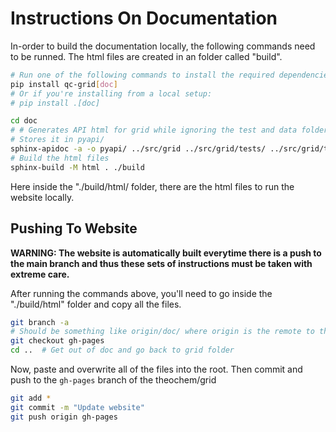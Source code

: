 # Instructions On Documentation

In-order to build the documentation locally, the following commands need to
be runned. The html files are created in an folder called "build".

```bash
# Run one of the following commands to install the required dependencies:
pip install qc-grid[doc]
# Or if you're installing from a local setup:
# pip install .[doc]

cd doc
# # Generates API html for grid while ignoring the test and data folders.
# Stores it in pyapi/
sphinx-apidoc -a -o pyapi/ ../src/grid ../src/grid/tests/ ../src/grid/test/ ../src/grid/data/ --separate
# Build the html files
sphinx-build -M html . ./build
```
Here inside the "./build/html/ folder, there are the html files to run the website locally.


## Pushing To Website

**WARNING: The website is automatically built everytime there is a push to the main branch and thus these sets of instructions must be taken with extreme care.**

After running the commands above, you'll need to go inside the  "./build/html" folder and copy all the files.

```bash
git branch -a
# Should be something like origin/doc/ where origin is the remote to the theochem/grid Github
git checkout gh-pages
cd ..  # Get out of doc and go back to grid folder
```
Now, paste and overwrite all of the files into the root. Then commit and push to the `gh-pages` branch of the theochem/grid
```bash
git add *
git commit -m "Update website"
git push origin gh-pages
```
